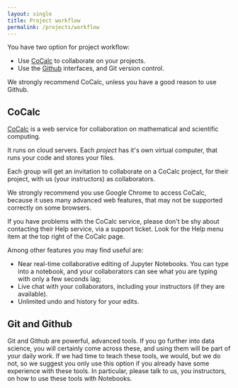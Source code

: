 ```yaml
---
layout: single
title: Project workflow
permalink: /projects/workflow
---
```


You have two option for project workflow:

* Use [CoCalc](https://cocalc.com) to collaborate on your projects.
* Use the [Github](https://github.com) interfaces, and Git version control.

We strongly recommend CoCalc, unless you have a good reason to use Github.

## CoCalc

[CoCalc](https://cocalc.com) is a web service for collaboration on mathematical and scientific computing.

It runs on cloud servers.  Each *project* has it's own virtual computer, that runs your code and stores your files.

Each group will get an invitation to collaborate on a CoCalc project, for their project, with us (your instructors) as collaborators.

We strongly recommend you use Google Chrome to access CoCalc, because it uses
many advanced web features, that may not be supported correctly on some
browsers.

If you have problems with the CoCalc service, please don't be shy about contacting their Help service, via a support ticket.  Look for the Help menu item at the top right of the CoCalc page.

Among other features you may find useful are:

* Near real-time collaborative editing of Jupyter Notebooks.  You can type into
  a notebook, and your collaborators can see what you are typing with only
  a few seconds lag;
* Live chat with your collaborators, including your instructors (if they are
  available).
* Unlimited undo and history for your edits.

## Git and Github


Git and Github are powerful, advanced tools.  If you go further into data
science, you will certainly come across these, and using them will be part of your daily work.  If we had time to teach these tools, we would, but we do not, so we suggest you only use this option if you already have some experience with these tools.  In particular, please talk to us, you instructors, on how to use these tools with Notebooks.
